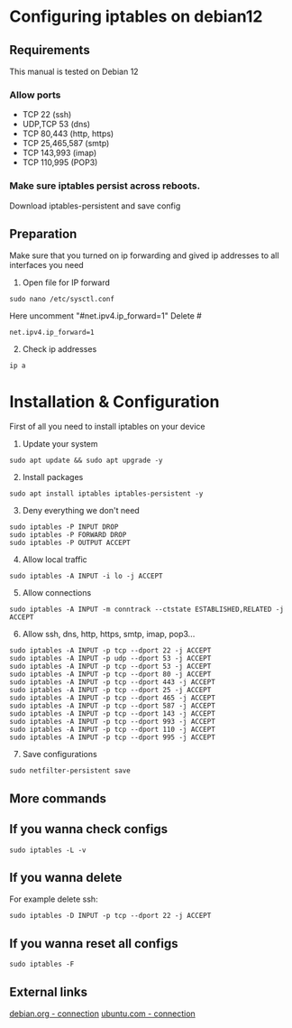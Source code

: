 # Configuring iptables on debian12

## Requirements

This manual is tested on Debian 12

### Allow ports 
- TCP 22 (ssh)
- UDP,TCP 53 (dns)
- TCP 80,443 (http, https)
- TCP 25,465,587 (smtp)
- TCP 143,993 (imap)
- TCP 110,995 (POP3)

### Make sure iptables persist across reboots.
Download iptables-persistent and save config

## Preparation
Make sure that you turned on ip forwarding and gived ip addresses to all interfaces you need 

1. Open file for IP forward
```shell
sudo nano /etc/sysctl.conf
```
Here uncomment "#net.ipv4.ip_forward=1"
Delete #
```shell
net.ipv4.ip_forward=1
```
2. Check ip addresses
```shell
ip a
```


# Installation & Configuration

First of all you need to install iptables on your device

1. Update your system
```shell
sudo apt update && sudo apt upgrade -y
```
2. Install packages
```shell
sudo apt install iptables iptables-persistent -y
```
3. Deny everything we don't need
```shell
sudo iptables -P INPUT DROP
sudo iptables -P FORWARD DROP
sudo iptables -P OUTPUT ACCEPT
```
4. Allow local traffic
```shell
sudo iptables -A INPUT -i lo -j ACCEPT
```
5. Allow connections
```shell
sudo iptables -A INPUT -m conntrack --ctstate ESTABLISHED,RELATED -j ACCEPT
```
6. Allow ssh, dns, http, https, smtp, imap, pop3...
```shell
sudo iptables -A INPUT -p tcp --dport 22 -j ACCEPT
sudo iptables -A INPUT -p udp --dport 53 -j ACCEPT
sudo iptables -A INPUT -p tcp --dport 53 -j ACCEPT
sudo iptables -A INPUT -p tcp --dport 80 -j ACCEPT
sudo iptables -A INPUT -p tcp --dport 443 -j ACCEPT
sudo iptables -A INPUT -p tcp --dport 25 -j ACCEPT
sudo iptables -A INPUT -p tcp --dport 465 -j ACCEPT
sudo iptables -A INPUT -p tcp --dport 587 -j ACCEPT
sudo iptables -A INPUT -p tcp --dport 143 -j ACCEPT
sudo iptables -A INPUT -p tcp --dport 993 -j ACCEPT
sudo iptables -A INPUT -p tcp --dport 110 -j ACCEPT
sudo iptables -A INPUT -p tcp --dport 995 -j ACCEPT
```
7. Save configurations
```shell
sudo netfilter-persistent save
```

## More commands

## If you wanna check configs
```shell
sudo iptables -L -v
```

## If you wanna delete
For example delete ssh:
```shell
sudo iptables -D INPUT -p tcp --dport 22 -j ACCEPT
```

## If you wanna reset all configs
```shell
sudo iptables -F
```

## External links
[debian.org - connection](https://www.debian.org/)
[ubuntu.com - connection](https://ubuntu.com/server/docs)

